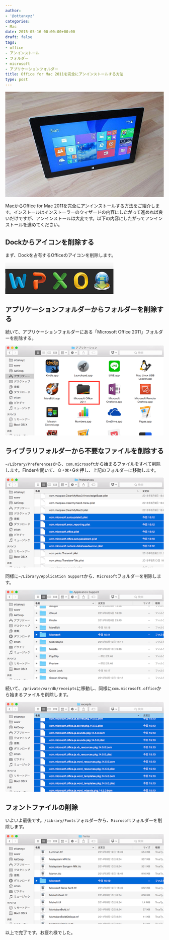 ```yaml
---
author:
- '@ottanxyz'
categories:
- Mac
date: 2015-05-16 00:00:00+00:00
draft: false
tags:
- office
- アンインストール
- フォルダー
- microsoft
- アプリケーションフォルダー
title: Office for Mac 2011を完全にアンインストールする方法
type: post
---
```


![](150516-5556e344ae76f.jpg)






MacからOffice for Mac 2011を完全にアンインストールする方法をご紹介します。インストールはインストーラーのウィザードの内容にしたがって進めれば良いだけですが、アンインストールは大変です。以下の内容にしたがってアンインストールを進めてください。





## Dockからアイコンを削除する





まず、Dockを占有するOfficeのアイコンを削除します。





![](150516-5556e345baeb5.png)






## アプリケーションフォルダーからフォルダーを削除する





続いて、アプリケーションフォルダーにある「Microsoft Office 2011」フォルダーを削除する。





![](150516-5556e347a33de.png)






## ライブラリフォルダーから不要なファイルを削除する





`~/Library/Preferences`から、`com.microsoft`から始まるファイルをすべて削除します。Finderを開いて、⇧+⌘+Gを押し、上記のフォルダーに移動します。





![](150516-5556e34b634a4.png)






同様に`~/Library/Application Support`から、`Microsoft`フォルダーを削除します。





![](150516-5556e34f05cba.png)






続いて、`/private/var/db/receipts`に移動し、同様に`com.microsoft.office`から始まるファイルを削除します。





![](150516-5556e352d60ee.png)






## フォントファイルの削除





いよいよ最後です。`/Library/Fonts`フォルダーから、`Microsoft`フォルダーを削除します。





![](150516-5556e356c43fc.png)






以上で完了です。お疲れ様でした。